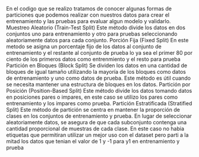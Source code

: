 En el codigo que se realizo tratamos de conocer algunas formas de particiones que podemos realizar con nuestros datos para crear el entrenamiento y las pruebas para evaluar algun modelo y validarlo.
Muestreo Aleatorio (Train-Test Split)
Este método divide los datos en dos conjuntos uno para entrenamiento y otro para pruebas seleccionando aleatoriamente datos para cada conjunto.
Porción Fija (Fixed Split)
En este metodo se asigna un porcentaje fijo de los datos al conjunto de entrenamiento y el restante al conjunto de prueba lo ya sea el primer 80 por ciento de los primeros datos como entrenmiento y el resto para prueba
Partición en Bloques (Block Split)
Se dividen los datos en una cantidad de bloques de igual tamaño utilizando la mayoría de los bloques como datos de entrenamiento y uno como datos de prueba. Este método es útil cuando se necesita mantener una estructura de bloques en los datos.
Partición por Posición (Position-Based Split)
Este método divide los datos tomando datos en posiciones pares o impares, en este caso se utilizo los pares como entrenamiento y los impares como prueba.
Partición Estratificada (Stratified Split)
Este método de partición se centra en mantener la proporción de clases en los conjuntos de entrenamiento y prueba. En lugar de seleccionar aleatoriamente datos, se asegura de que cada subconjunto contenga una cantidad proporcional de muestras de cada clase.
En este caso no habia etiquetas que permitiran utilizar un mejor uso con el dataset pero parti a la mitad los datos que tenian el valor de 1 y -1 para y1 en entrenamiento y prueba
